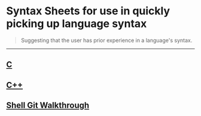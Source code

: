 # Syntax Sheets for use in quickly picking up language syntax

> Suggesting that the user has prior experience in a language's syntax.

---

## [C](https://github.com/ocoffey/Syntax-Sheets/tree/master/C "C Syntax Sheets")

## [C++](https://github.com/ocoffey/Syntax-Sheets/tree/master/C%2B%2B "C++ Syntax Sheets")

## [Shell Git Walkthrough](https://github.com/ocoffey/Syntax-Sheets/blob/master/Git/Git.md "Git Walkthrough")